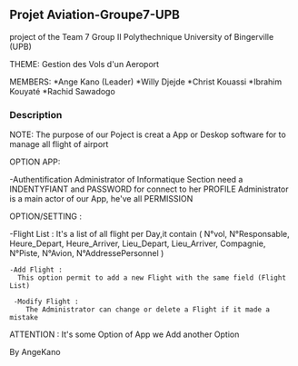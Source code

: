 
## Projet Aviation-Groupe7-UPB

project of the Team 7 Group II Polythechnique University of Bingerville (UPB)

THEME: Gestion des Vols d'un Aeroport 

MEMBERS: 
  *Ange Kano (Leader)
  *Willy Djejde
  *Christ Kouassi
  *Ibrahim Kouyaté
  *Rachid Sawadogo

### Description
NOTE:
    The purpose of our Poject is creat a App or Deskop software for to manage all flight of airport 

OPTION APP:

-Authentification
  Administrator of Informatique Section need a INDENTYFIANT and PASSWORD for connect to her PROFILE
  Administrator is a main actor of our App, he've all PERMISSION 
  
  OPTION/SETTING :
   
   -Flight List :
       It's a list of all flight per Day,it contain (
       N°vol, N°Responsable, Heure_Depart, Heure_Arriver, Lieu_Depart, Lieu_Arriver, Compagnie, N°Piste, N°Avion, N°AddressePersonnel
       )
   
    -Add Flight :
      This option permit to add a new Flight with the same field (Flight List)
      
     -Modify Flight :
        The Administrator can change or delete a Flight if it made a mistake
       
ATTENTION : It's some Option of App we Add another Option 

By AngeKano 
  
 
